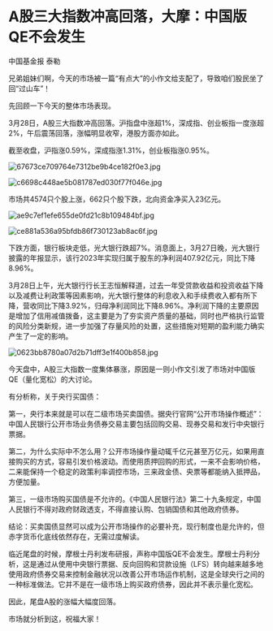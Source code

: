 # A股三大指数冲高回落，大摩：中国版QE不会发生

中国基金报 泰勒

兄弟姐妹们啊，今天的市场被一篇“有点大”的小作文给支配了，导致咱们股民坐了回“过山车”！

先回顾一下今天的整体市场表现。

3月28日，A股三大指数冲高回落。沪指盘中涨超1%，深成指、创业板指一度涨超2%，午后震荡回落，涨幅明显收窄，港股方面亦如此。

截至收盘，沪指涨0.59%，深成指涨1.31%，创业板指涨0.95%。

![67673ce709764e7312be9b4ce182f0e3.jpg](https://raw.githubusercontent.com/qqhsx/qqnews_image/main/2024/03/28/A股三大指数冲高回落，大摩：中国版QE不会发生/67673ce709764e7312be9b4ce182f0e3.jpg)

![c6698c448ae5b081787ed030f77f046e.jpg](https://raw.githubusercontent.com/qqhsx/qqnews_image/main/2024/03/28/A股三大指数冲高回落，大摩：中国版QE不会发生/c6698c448ae5b081787ed030f77f046e.jpg)

市场共4574只个股上涨，662只个股下跌，北向资金净买入23亿元。

![ae9c7ef1efe655de0fd21c8b109484bf.jpg](https://raw.githubusercontent.com/qqhsx/qqnews_image/main/2024/03/28/A股三大指数冲高回落，大摩：中国版QE不会发生/ae9c7ef1efe655de0fd21c8b109484bf.jpg)

![ce881a536a95bfdb86f730123ab8ac6f.jpg](https://raw.githubusercontent.com/qqhsx/qqnews_image/main/2024/03/28/A股三大指数冲高回落，大摩：中国版QE不会发生/ce881a536a95bfdb86f730123ab8ac6f.jpg)

下跌方面，银行板块走低，光大银行跌超7%。消息面上，3月27日晚，光大银行披露的年报显示，该行2023年实现归属于股东的净利润407.92亿元，同比下降8.96%。

3月28日上午，光大银行行长王志恒解释道，过去一年受贷款收益和投资收益下降以及减费让利政策等因素影响，光大银行整体的利息收入和手续费收入都有所下降，营收同比下降3.92%，归母净利润同比下降8.96%。净利润下降的主要原因是增加了信用减值拨备，这主要是为了夯实资产质量的基础，同时也严格执行监管的风险分类新规，进一步加强了存量风险的处置，这些措施对短期的盈利能力确实产生了一定的影响。

![0623bb8780a07d2b71dff3e1f400b858.jpg](https://raw.githubusercontent.com/qqhsx/qqnews_image/main/2024/03/28/A股三大指数冲高回落，大摩：中国版QE不会发生/0623bb8780a07d2b71dff3e1f400b858.jpg)

今天盘中，A股三大指数一度集体暴涨，原因是一则小作文引发了市场对中国版QE（量化宽松）的大讨论。

有分析称，关于央行买国债：

第一，央行本来就是可以在二级市场买卖国债。据央行官网“公开市场操作概述”：中国人民银行公开市场业务债券交易主要包括回购交易、现券交易和发行中央银行票据。

第二，为什么实际中不怎么用？公开市场操作量动辄千亿元甚至万亿元，如果用直接购买的方式，容易引发价格波动。而使用质押回购的形式，一来不会影响价格，二来能保持一个稳定的政策利率调控市场，三来政金债、央票等都能纳入抵押品，方便加量。

第三，一级市场购买国债是不允许的。《中国人民银行法》第二十九条规定，中国人民银行不得对政府财政透支，不得直接认购、包销国债和其他政府债券。

结论：买卖国债显然可以成为公开市场操作的必要补充，现行制度也是允许的，但赤字货币化底线依然存在，无需过度解读。

临近尾盘的时候，摩根士丹利发布研报，声称中国版QE不会发生。摩根士丹利分析，这是通过从使用中央银行票据、反向回购和贷款设施（LFS）转向越来越多地使用政府债券交易来控制金融状况以改善公开市场运作机制，这是全球央行之间的一种标准做法。它并不是在一级市场上购买政府债券，因此并不表示量化宽松。

因此，尾盘A股的涨幅大幅度回落。

市场就分析到这，祝福大家！

